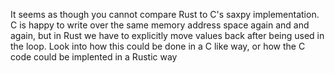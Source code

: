 It seems as though you cannot compare Rust to C's saxpy implementation. C is happy to write over the same memory address space again and and again, but in Rust we have to explicitly move values back after being used in the loop. Look into how this could be done in a C like way, or how the C code could be implented in a Rustic way
